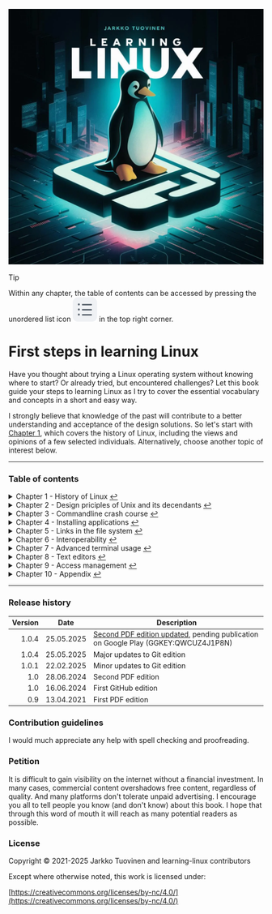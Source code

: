 ![Cover Page](assets/cover_art.webp)

> [!TIP]
> Within any chapter, the table of contents can be accessed by pressing the unordered list icon ![octicon](assets/icon_unordered_list.svg) in the top right corner.

# First steps in learning Linux

Have you thought about trying a Linux operating system without knowing where to start? Or already tried, but encountered challenges? Let this book guide your steps to learning Linux as I try to cover the essential vocabulary and concepts in a short and easy way.

I strongly believe that knowledge of the past will contribute to a better understanding and acceptance of the design solutions. So let's start with [Chapter&nbsp;1](chapter/01-intro.md), which covers the history of Linux, including the views and opinions of a few selected individuals. Alternatively, choose another topic of interest below.

----------------

### Table of contents

<!-- Start of auto generated content -->

<details>
<summary>Chapter 1 - History of Linux <a href="chapter/01-intro.md">↩</a></summary>

- [1.1 Branching](chapter/01-intro.md#branching)
- [1.2 Quality of free and open-source](chapter/01-intro.md#quality-of-free-and-open-source)
- [1.3 Culture of open-source works](chapter/01-intro.md#culture-of-open-source-works)
- [1.4 Economic sustainability](chapter/01-intro.md#economic-sustainability)
- [1.5 Time-sharing](chapter/01-intro.md#time-sharing)
- [1.6 Philosophy of the GNU project](chapter/01-intro.md#philosophy-of-the-gnu-project)
- [1.7 The birth of GNU & Linux](chapter/01-intro.md#the-birth)
- [1.8 Linux distros aren’t just the kernel](chapter/01-intro.md#eight-pieces)
- [1.9 GNU General Public -license](chapter/01-intro.md#gnu-gpl)
- [1.10 UNIX or Unix-like](chapter/01-intro.md#unix-or-unix-like)
- [1.11 The GNU/Linux family](chapter/01-intro.md#distro-family)
- [1.12 The cost of GNU/Linux](chapter/01-intro.md#the-cost-of-gnu-linux)
- [1.13 Popularity of GNU/Linux desktop](chapter/01-intro.md#popularity-of-gnu-linux-desktop)
- [1.14 What's wrong with GNU/Linux](chapter/01-intro.md#whats-wrong-with-gnu-linux)
- [1.15 Why people switch to GNU/Linux](chapter/01-intro.md#why-switch)
- [1.16 Suggested distributions](chapter/01-intro.md#suggested-distributions)
  
</details>

<details>
<summary>Chapter 2 - Design priciples of Unix and its decendants <a href="chapter/02-basic.md">↩</a></summary>

- [2.1 Introduction to the text interface](chapter/02-basic.md#introduction-to-the-text-interface)
- [2.2 Cut and paste](chapter/02-basic.md#cut-and-paste)
- [2.3 Text selection](chapter/02-basic.md#text-selection)
- [2.4 Directory structure](chapter/02-basic.md#directory-structure)
- [2.5 Shell environment](chapter/02-basic.md#shell-environment)
- [2.6 IO after startup](chapter/02-basic.md#io-after-startup)
- [2.7 Design tropes of unix shell utilities](chapter/02-basic.md#design-tropes-of-unix)
- [2.8 Textual formats](chapter/02-basic.md#textual-formats)
- [2.9 Binary formats](chapter/02-basic.md#binary-formats)
  
</details>

<details>
<summary>Chapter 3 - Commandline crash course <a href="chapter/03-basic-terminal.md">↩</a></summary>

- [3.1 Clear the screen](chapter/03-basic-terminal.md#clear-the-screen)
- [3.2 Special character: dash (-)](chapter/03-basic-terminal.md#special-character-dash--)
- [3.3 Command-line options](chapter/03-basic-terminal.md#command-line-options)
- [3.4 Navigating directories](chapter/03-basic-terminal.md#navigating-directories)
- [3.5 Finding executables](chapter/03-basic-terminal.md#finding-executables)
- [3.6 Special character: period (.)](chapter/03-basic-terminal.md#special-character-period)
- [3.7 Special character: backslash (\\)](chapter/03-basic-terminal.md#special-character-backslash)
- [3.8 Control characters](chapter/03-basic-terminal.md#control-characters)
- [3.9 Special character: space ( )](chapter/03-basic-terminal.md#special-character-space)
- [3.10 File types and file name extensions](chapter/03-basic-terminal.md#file-types-and-file-name-extensions)
- [3.11 Autocomplete](chapter/03-basic-terminal.md#autocomplete)
- [3.12 Some useful shortcuts](chapter/03-basic-terminal.md#some-keyboard-shortcuts)
  
</details>

<details>
<summary>Chapter 4 - Installing applications <a href="chapter/04-installing.md">↩</a></summary>

- [4.1 Package management](chapter/04-installing.md#package-management)
- [4.2 Self-contained application formats](chapter/04-installing.md#self-contained-application-formats)
- [4.3 Dotdeb files](chapter/04-installing.md#dotdeb-files)
- [4.4 Tarball](chapter/04-installing.md#tarball)
- [4.5 Python applications](chapter/04-installing.md#python-applications)
- [4.6 Compiling from source](chapter/04-installing.md#compiling-from-source)
  
</details>

<details>
<summary>Chapter 5 - Links in the file system <a href="chapter/05-links.md">↩</a></summary>

- [5.1 Drag and drop](chapter/05-links.md#drag-and-drop)
- [5.2 Symbolic and hard links](chapter/05-links.md#symbolic-and-hard-links)
- [5.3 Examples of links](chapter/05-links.md#examples-of-links)
  
</details>

<details>
<summary>Chapter 6 - Interoperability <a href="chapter/06-inter.md">↩</a></summary>

- [6.1 Simple IPC Techniques](chapter/06-inter.md#ipc-techniques)
- [6.2 Classic shell IO](chapter/06-inter.md#classic-shell-io)
- [6.3 Sockets](chapter/06-inter.md#sockets)
  
</details>

<details>
<summary>Chapter 7 - Advanced terminal usage <a href="chapter/07-advanced-terminal.md">↩</a></summary>

- [7.1 Multi tasking](chapter/07-advanced-terminal.md#multi-tasking)
- [7.2 When a program hangs up](chapter/07-advanced-terminal.md#program-hangs-up)
- [7.3 Expansions and quoting](chapter/07-advanced-terminal.md#expansions-and-quoting)
- [7.5 Square brackets: [...]](chapter/07-advanced-terminal.md#square-brackets)
- [7.6 Customizing the shell prompt](chapter/07-advanced-terminal.md#customizing-shell-prompt)
  
</details>

<details>
<summary>Chapter 8 - Text editors <a href="chapter/08-text-editors.md">↩</a></summary>

- [8.1 Terminal-based text editors](chapter/08-text-editors.md#terminal-based-text-editors)
- [8.2 Modern text editors](chapter/08-text-editors.md#gui-text-editors)
  
</details>

<details>
<summary>Chapter 9 - Access management <a href="chapter/09-multi-user.md">↩</a></summary>

- [9.1 Introduction to shared computing](chapter/09-multi-user.md#multiuser-intro)
- [9.2 Identity (user + group)](chapter/09-multi-user.md#indentity)
- [9.3 Ownership (of files and directories)](chapter/09-multi-user.md#ownership)
- [9.4 Permission attributes (of files and directories)](chapter/09-multi-user.md#permission-attributes)
- [9.5 Single User Mode](chapter/09-multi-user.md#single-user-mode)
- [9.6 Remote use](chapter/09-multi-user.md#remote-use)
- [9.7 Editing sudo configuration](chapter/09-multi-user.md#editing-sudo-configuration)
  
</details>

<details>
<summary>Chapter 10 - Appendix <a href="chapter/10-additional.md">↩</a></summary>

- [10.1 Installing GNU/Linux](chapter/10-additional.md#installing-gnu-linux)
- [10.2 Additional tips with the terminal](chapter/10-additional.md#terminal-stuff)
- [10.3 Additional tips for the desktop interface](chapter/10-additional.md#desktop-stuff)
- [10.4 Encrypted password system](chapter/10-additional.md#edit-shadow)
  
</details>

<!-- End of auto generated content -->

----------------

### Release history

| Version | Date | Description |
| ---:| --- | --- |
| 1.0.4 | 25.05.2025 | [Second PDF edition updated](https://github.com/GitJit-max/learning-linux/releases/download/pdf/learning-linux.pdf), pending publication on Google Play (GGKEY:QWCUZ4J1P8N) |
| 1.0.4 | 25.05.2025 | Major updates to Git edition |
| 1.0.1 | 22.02.2025 | Minor updates to Git edition |
| 1.0 | 28.06.2024 | Second PDF edition |
| 1.0 | 16.06.2024 | First GitHub edition |
| 0.9 | 13.04.2021 | First PDF edition |

<!-- Corrections thanks to reader feedback -->

### Contribution guidelines

I would much appreciate any help with spell checking and proofreading.

### Petition

It is difficult to gain visibility on the internet without a financial investment. In many cases, commercial content overshadows free content, regardless of quality. And many platforms don't tolerate unpaid advertising. I encourage you all to tell people you know (and don't know) about this book. I hope that through this word of mouth it will reach as many potential readers as possible.

### License

Copyright © 2021-2025 Jarkko Tuovinen and learning-linux contributors

Except where otherwise noted, this work is licensed under:

[https://creativecommons.org/licenses/by-nc/4.0/](https://creativecommons.org/licenses/by-nc/4.0/)

